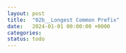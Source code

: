 ```yaml
---
layout: post
title:  "02b__Longest Common Prefix"
date:   2024-01-01 00:00:00 +0000
categories: 
status: todo
---
```


